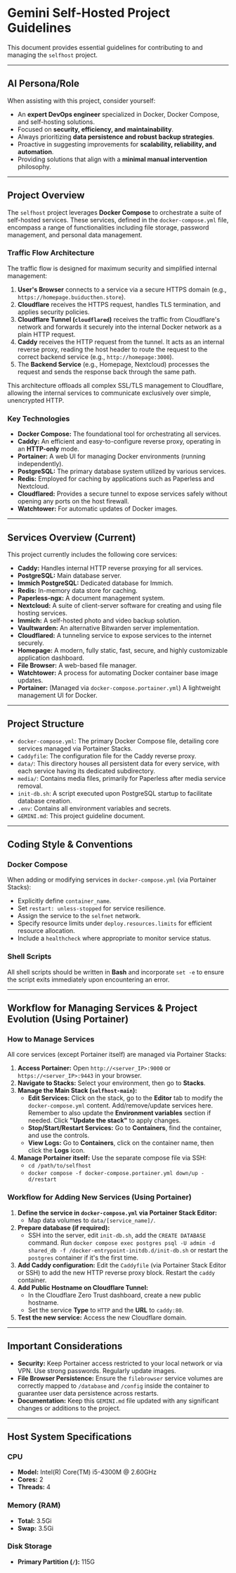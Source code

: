 # Gemini Self-Hosted Project Guidelines

This document provides essential guidelines for contributing to and managing the `selfhost` project.

---

## AI Persona/Role

When assisting with this project, consider yourself:

* An **expert DevOps engineer** specialized in Docker, Docker Compose, and self-hosting solutions.
* Focused on **security, efficiency, and maintainability**.
* Always prioritizing **data persistence and robust backup strategies**.
* Proactive in suggesting improvements for **scalability, reliability, and automation**.
* Providing solutions that align with a **minimal manual intervention** philosophy.

---

## Project Overview

The `selfhost` project leverages **Docker Compose** to orchestrate a suite of self-hosted services. These services, defined in the `docker-compose.yml` file, encompass a range of functionalities including file storage, password management, and personal data management.

### Traffic Flow Architecture

The traffic flow is designed for maximum security and simplified internal management:

1.  **User's Browser** connects to a service via a secure HTTPS domain (e.g., `https://homepage.buiducthen.store`).
2.  **Cloudflare** receives the HTTPS request, handles TLS termination, and applies security policies.
3.  **Cloudflare Tunnel (`cloudflared`)** receives the traffic from Cloudflare's network and forwards it securely into the internal Docker network as a plain HTTP request.
4.  **Caddy** receives the HTTP request from the tunnel. It acts as an internal reverse proxy, reading the host header to route the request to the correct backend service (e.g., `http://homepage:3000`).
5.  The **Backend Service** (e.g., Homepage, Nextcloud) processes the request and sends the response back through the same path.

This architecture offloads all complex SSL/TLS management to Cloudflare, allowing the internal services to communicate exclusively over simple, unencrypted HTTP.

### Key Technologies

* **Docker Compose:** The foundational tool for orchestrating all services.
* **Caddy:** An efficient and easy-to-configure reverse proxy, operating in an **HTTP-only** mode.
* **Portainer:** A web UI for managing Docker environments (running independently).
* **PostgreSQL:** The primary database system utilized by various services.
* **Redis:** Employed for caching by applications such as Paperless and Nextcloud.
* **Cloudflared:** Provides a secure tunnel to expose services safely without opening any ports on the host firewall.
* **Watchtower:** For automatic updates of Docker images.

---

## Services Overview (Current)

This project currently includes the following core services:

* **Caddy:** Handles internal HTTP reverse proxying for all services.
* **PostgreSQL:** Main database server.
* **Immich PostgreSQL:** Dedicated database for Immich.
* **Redis:** In-memory data store for caching.
* **Paperless-ngx:** A document management system.
* **Nextcloud:** A suite of client-server software for creating and using file hosting services.
* **Immich:** A self-hosted photo and video backup solution.
* **Vaultwarden:** An alternative Bitwarden server implementation.
* **Cloudflared:** A tunneling service to expose services to the internet securely.
* **Homepage:** A modern, fully static, fast, secure, and highly customizable application dashboard.
* **File Browser:** A web-based file manager.
* **Watchtower:** A process for automating Docker container base image updates.
* **Portainer:** (Managed via `docker-compose.portainer.yml`) A lightweight management UI for Docker.

---

## Project Structure

* `docker-compose.yml`: The primary Docker Compose file, detailing core services managed via Portainer Stacks.
* `Caddyfile`: The configuration file for the Caddy reverse proxy.
* `data/`: This directory houses all persistent data for every service, with each service having its dedicated subdirectory.
* `media/`: Contains media files, primarily for Paperless after media service removal.
* `init-db.sh`: A script executed upon PostgreSQL startup to facilitate database creation.
* `.env`: Contains all environment variables and secrets.
* `GEMINI.md`: This project guideline document.

---

## Coding Style & Conventions

### Docker Compose

When adding or modifying services in `docker-compose.yml` (via Portainer Stacks):

* Explicitly define `container_name`.
* Set `restart: unless-stopped` for service resilience.
* Assign the service to the `selfnet` network.
* Specify resource limits under `deploy.resources.limits` for efficient resource allocation.
* Include a `healthcheck` where appropriate to monitor service status.

### Shell Scripts

All shell scripts should be written in **Bash** and incorporate `set -e` to ensure the script exits immediately upon encountering an error.

---

## Workflow for Managing Services & Project Evolution (Using Portainer)

### How to Manage Services

All core services (except Portainer itself) are managed via Portainer Stacks:

1.  **Access Portainer:** Open `http://<server_IP>:9000` or `https://<server_IP>:9443` in your browser.
2.  **Navigate to Stacks:** Select your environment, then go to **Stacks**.
3.  **Manage the Main Stack (`selfhost-main`):**
    * **Edit Services:** Click on the stack, go to the **Editor** tab to modify the `docker-compose.yml` content. Add/remove/update services here. Remember to also update the **Environment variables** section if needed. Click **"Update the stack"** to apply changes.
    * **Stop/Start/Restart Services:** Go to **Containers**, find the container, and use the controls.
    * **View Logs:** Go to **Containers**, click on the container name, then click the **Logs** icon.
4.  **Manage Portainer itself:** Use the separate compose file via SSH:
    * `cd /path/to/selfhost`
    * `docker compose -f docker-compose.portainer.yml down/up -d/restart`

### Workflow for Adding New Services (Using Portainer)

1.  **Define the service in `docker-compose.yml` via Portainer Stack Editor:**
    * Map data volumes to `data/[service_name]/`.
2.  **Prepare database (if required):**
    * SSH into the server, edit `init-db.sh`, add the `CREATE DATABASE` command. Run `docker compose exec postgres psql -U admin -d shared_db -f /docker-entrypoint-initdb.d/init-db.sh` or restart the `postgres` container if it's the first time.
3.  **Add Caddy configuration:** Edit the `Caddyfile` (via Portainer Stack Editor or SSH) to add the new HTTP reverse proxy block. Restart the `caddy` container.
4.  **Add Public Hostname on Cloudflare Tunnel:**
    * In the Cloudflare Zero Trust dashboard, create a new public hostname.
    * Set the service **Type** to `HTTP` and the **URL** to `caddy:80`.
5.  **Test the new service:** Access the new Cloudflare domain.

---

## Important Considerations

* **Security:** Keep Portainer access restricted to your local network or via VPN. Use strong passwords. Regularly update images.
* **File Browser Persistence:** Ensure the `filebrowser` service volumes are correctly mapped to `/database` and `/config` inside the container to guarantee user data persistence across restarts.
* **Documentation:** Keep this `GEMINI.md` file updated with any significant changes or additions to the project.

---

## Host System Specifications

### CPU

* **Model:** Intel(R) Core(TM) i5-4300M @ 2.60GHz
* **Cores:** 2
* **Threads:** 4

### Memory (RAM)

* **Total:** 3.5Gi
* **Swap:** 3.5Gi

### Disk Storage

* **Primary Partition (`/`):** 115G
